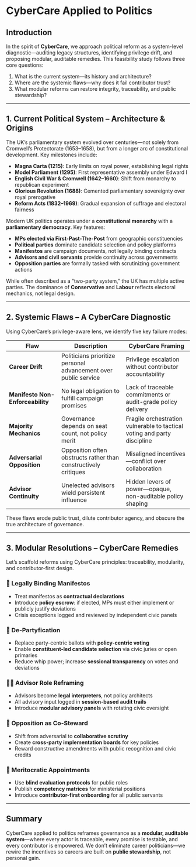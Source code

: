 # CyberCare Applied to Politics  

## Introduction  

In the spirit of **CyberCare**, we approach political reform as a system-level diagnostic—auditing legacy structures, identifying privilege drift, and proposing modular, auditable remedies. This feasibility study follows three core questions:  
1. What is the current system—its history and architecture?  
2. Where are the systemic flaws—why does it fail contributor trust?  
3. What modular reforms can restore integrity, traceability, and public stewardship?

---

## 1. Current Political System – Architecture & Origins  

The UK’s parliamentary system evolved over centuries—not solely from Cromwell’s Protectorate (1653–1658), but from a longer arc of constitutional development. Key milestones include:  
- **Magna Carta (1215)**: Early limits on royal power, establishing legal rights  
- **Model Parliament (1295)**: First representative assembly under Edward I  
- **English Civil War & Cromwell (1642–1660)**: Shift from monarchy to republican experiment  
- **Glorious Revolution (1688)**: Cemented parliamentary sovereignty over royal prerogative  
- **Reform Acts (1832–1969)**: Gradual expansion of suffrage and electoral fairness  

Modern UK politics operates under a **constitutional monarchy** with a **parliamentary democracy**. Key features:  
- **MPs elected via First-Past-The-Post** from geographic constituencies  
- **Political parties** dominate candidate selection and policy platforms  
- **Manifestos** are campaign documents, not legally binding contracts  
- **Advisors and civil servants** provide continuity across governments  
- **Opposition parties** are formally tasked with scrutinizing government actions  

While often described as a “two-party system,” the UK has multiple active parties. The dominance of **Conservative** and **Labour** reflects electoral mechanics, not legal design.

---

## 2. Systemic Flaws – A CyberCare Diagnostic  

Using CyberCare’s privilege-aware lens, we identify five key failure modes:

| Flaw | Description | CyberCare Framing |
|------|-------------|-------------------|
| **Career Drift** | Politicians prioritize personal advancement over public service | Privilege escalation without contributor accountability |
| **Manifesto Non-Enforceability** | No legal obligation to fulfill campaign promises | Lack of traceable commitments or audit-grade policy delivery |
| **Majority Mechanics** | Governance depends on seat count, not policy merit | Fragile orchestration vulnerable to tactical voting and party discipline |
| **Adversarial Opposition** | Opposition often obstructs rather than constructively critiques | Misaligned incentives—conflict over collaboration |
| **Advisor Continuity** | Unelected advisors wield persistent influence | Hidden levers of power—opaque, non-auditable policy shaping |

These flaws erode public trust, dilute contributor agency, and obscure the true architecture of governance.

---

## 3. Modular Resolutions – CyberCare Remedies  

Let’s scaffold reforms using CyberCare principles: traceability, modularity, and contributor-first design.

### 🧾 Legally Binding Manifestos  
- Treat manifestos as **contractual declarations**  
- Introduce **policy escrow**: if elected, MPs must either implement or publicly justify deviations  
- Crisis exceptions logged and reviewed by independent civic panels

### 🧠 De-Partyfication  
- Replace party-centric ballots with **policy-centric voting**  
- Enable **constituent-led candidate selection** via civic juries or open primaries  
- Reduce whip power; increase **sessional transparency** on votes and deviations

### 🧑‍⚖️ Advisor Role Reframing  
- Advisors become **legal interpreters**, not policy architects  
- All advisory input logged in **session-based audit trails**  
- Introduce **modular advisory panels** with rotating civic oversight

### 🤝 Opposition as Co-Steward  
- Shift from adversarial to **collaborative scrutiny**  
- Create **cross-party implementation boards** for key policies  
- Reward constructive amendments with public recognition and civic credits

### 🧬 Meritocratic Appointments  
- Use **blind evaluation protocols** for public roles  
- Publish **competency matrices** for ministerial positions  
- Introduce **contributor-first onboarding** for all public servants

---

## Summary  

CyberCare applied to politics reframes governance as a **modular, auditable system**—where every actor is traceable, every promise is testable, and every contributor is empowered. We don’t eliminate career politicians—we rewire the incentives so careers are built on **public stewardship**, not personal gain.
